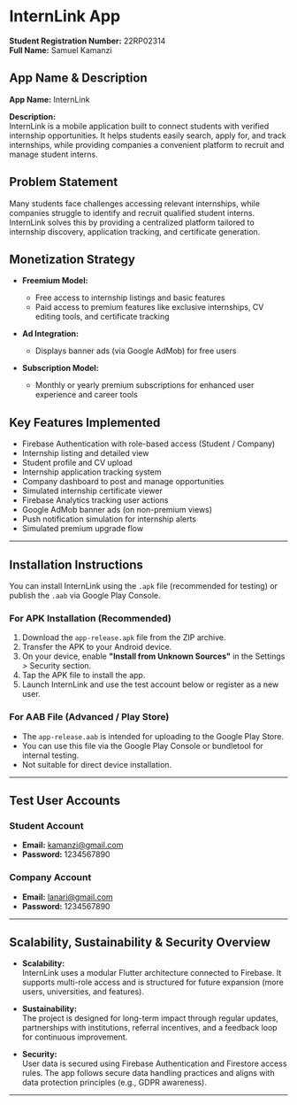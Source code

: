 # InternLink App

**Student Registration Number:** 22RP02314  
**Full Name:** Samuel Kamanzi  



## App Name & Description

**App Name:** InternLink  

**Description:**  
InternLink is a mobile application built to connect students with verified internship opportunities. It helps students easily search, apply for, and track internships, while providing companies a convenient platform to recruit and manage student interns.


## Problem Statement

Many students face challenges accessing relevant internships, while companies struggle to identify and recruit qualified student interns. InternLink solves this by providing a centralized platform tailored to internship discovery, application tracking, and certificate generation.



## Monetization Strategy

- **Freemium Model:**  
  - Free access to internship listings and basic features  
  - Paid access to premium features like exclusive internships, CV editing tools, and certificate tracking  

- **Ad Integration:**  
  - Displays banner ads (via Google AdMob) for free users  

- **Subscription Model:**  
  - Monthly or yearly premium subscriptions for enhanced user experience and career tools


## Key Features Implemented

- Firebase Authentication with role-based access (Student / Company)  
- Internship listing and detailed view  
- Student profile and CV upload  
- Internship application tracking system  
- Company dashboard to post and manage opportunities  
- Simulated internship certificate viewer  
- Firebase Analytics tracking user actions  
- Google AdMob banner ads (on non-premium views)  
- Push notification simulation for internship alerts  
- Simulated premium upgrade flow  

---

## Installation Instructions

You can install InternLink using the `.apk` file (recommended for testing) or publish the `.aab` via Google Play Console.

### For APK Installation (Recommended)

1. Download the `app-release.apk` file from the ZIP archive.  
2. Transfer the APK to your Android device.  
3. On your device, enable **"Install from Unknown Sources"** in the Settings > Security section.  
4. Tap the APK file to install the app.  
5. Launch InternLink and use the test account below or register as a new user.

### For AAB File (Advanced / Play Store)

- The `app-release.aab` is intended for uploading to the Google Play Store.  
- You can use this file via the Google Play Console or bundletool for internal testing.  
- Not suitable for direct device installation.

---

## Test User Accounts

### Student Account
- **Email:** kamanzi@gmail.com  
- **Password:** 1234567890

### Company Account
- **Email:** lanari@gmail.com  
- **Password:** 1234567890

---

## Scalability, Sustainability & Security Overview

- **Scalability:**  
  InternLink uses a modular Flutter architecture connected to Firebase. It supports multi-role access and is structured for future expansion (more users, universities, and features).

- **Sustainability:**  
  The project is designed for long-term impact through regular updates, partnerships with institutions, referral incentives, and a feedback loop for continuous improvement.

- **Security:**  
  User data is secured using Firebase Authentication and Firestore access rules. The app follows secure data handling practices and aligns with data protection principles (e.g., GDPR awareness).

---

